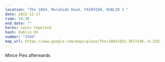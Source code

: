 ```yaml
---
location: "The 1884, Malahide Road, FAIRVIEW, DUBLIN 3 "
date: 2022-12-17
time: 19:30
end_date: ""
hares: Louis Copeland
hash: Dublin H3
number: "1584"
map_url: https://www.google.com/maps/place/The+1884/@53.3677248,-6.2292073,17z/data=!3m1!4b1!4m5!3m4!1s0x48670f21eb059501:0x9987712a8ea5d866!8m2!3d53.3677454!4d-6.2270641
---
```

Mince Pies afterwards